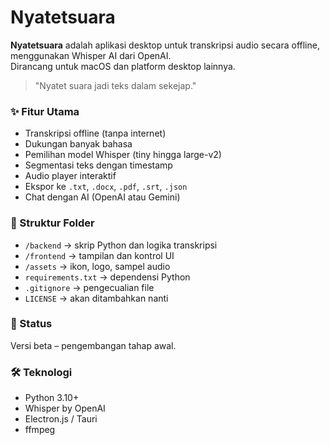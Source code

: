 # Nyatetsuara

**Nyatetsuara** adalah aplikasi desktop untuk transkripsi audio secara offline, menggunakan Whisper AI dari OpenAI.  
Dirancang untuk macOS dan platform desktop lainnya.

> "Nyatet suara jadi teks dalam sekejap."

### ✨ Fitur Utama
- Transkripsi offline (tanpa internet)
- Dukungan banyak bahasa
- Pemilihan model Whisper (tiny hingga large-v2)
- Segmentasi teks dengan timestamp
- Audio player interaktif
- Ekspor ke `.txt`, `.docx`, `.pdf`, `.srt`, `.json`
- Chat dengan AI (OpenAI atau Gemini)

### 📂 Struktur Folder
- `/backend` → skrip Python dan logika transkripsi
- `/frontend` → tampilan dan kontrol UI
- `/assets` → ikon, logo, sampel audio
- `requirements.txt` → dependensi Python
- `.gitignore` → pengecualian file
- `LICENSE` → akan ditambahkan nanti

### 🚀 Status
Versi beta – pengembangan tahap awal.

### 🛠️ Teknologi
- Python 3.10+
- Whisper by OpenAI
- Electron.js / Tauri
- ffmpeg
